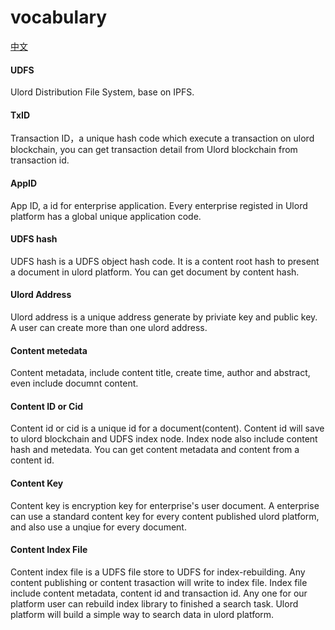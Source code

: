 # vocabulary
[中文](./vocabulary_zh.md)
#### UDFS
Ulord Distribution File System, base on IPFS.

#### TxID
Transaction ID，a unique hash code which execute a transaction on ulord blockchain, you can get transaction detail from Ulord blockchain from transaction id.

#### AppID
App ID, a id for enterprise application. Every enterprise registed in Ulord platform has a global unique application code.

#### UDFS hash
UDFS hash is a UDFS object hash code. It is a content root hash to present a document in ulord platform. You can get document by content hash.

#### Ulord Address
Ulord address is a unique address generate by priviate key and public key. A user can create more than one ulord address.

#### Content metedata 
Content metadata, include content title, create time, author and abstract, even include documnt content.

#### Content ID or Cid
Content id or cid is a unique id for a document(content). Content id will save to ulord blockchain and UDFS index node. Index node also include content hash and metedata. You can get content metadata and content from a content id.

#### Content Key
Content key is encryption key for enterprise's user document. A enterprise can use a standard content key for every content published ulord platform, and also use a unqiue for every document.

#### Content Index File
Content index file is a UDFS file store to UDFS for index-rebuilding. Any content publishing or content trasaction will write to index file.
Index file include content metadata, content id and transaction id.
Any one for our platform user can rebuild index library to finished a search task.
Ulord platform will build a simple way to search data in ulord platform.

